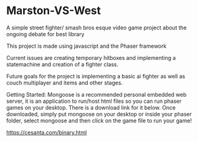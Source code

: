 # Marston-VS-West
A simple street fighter/ smash bros esque video game project about the ongoing debate for best library

This project is made using javascript and the Phaser framework

Current issues are creating temporary hitboxes and implementing a statemachine and creation of a fighter class.

Future goals for the project is implementing a basic ai fighter as well as couch multiplayer and items and other stages.


Getting Started:
Mongoose is a recommended personal embedded web server, it is an application to run/host html files so you can run phaser games on your desktop. There is a download link for it below. Once downloaded, simply put mongoose on your desktop or inside your phaser folder, select mongoose and then click on the game file to run your game!

https://cesanta.com/binary.html

